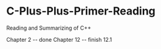 # C-Plus-Plus-Primer-Reading
Reading and Summarizing of C++

Chapter 2  -- done
Chapter 12 -- finish 12.1